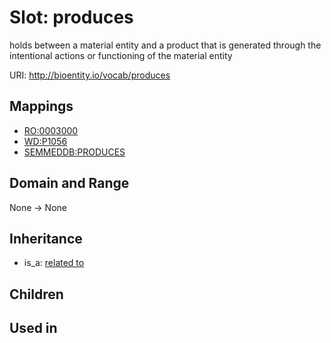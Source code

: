 # Slot: produces


holds between a material entity and a product that is generated through the intentional actions or functioning of the material entity

URI: http://bioentity.io/vocab/produces
## Mappings

 * [RO:0003000](http://purl.obolibrary.org/obo/RO_0003000)
 * [WD:P1056](http://purl.obolibrary.org/obo/WD_P1056)
 * [SEMMEDDB:PRODUCES](http://purl.obolibrary.org/obo/SEMMEDDB_PRODUCES)
## Domain and Range

None -> None
## Inheritance

 *  is_a: [related to](related_to.md)
## Children

## Used in


